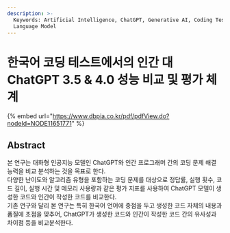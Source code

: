 ```yaml
---
description: >-
  Keywords: Artificial Intelligence, ChatGPT, Generative AI, Coding Test, Large
  Language Model
---
```


# 한국어 코딩 테스트에서의 인간 대 ChatGPT 3.5 & 4.0 성능 비교 및 평가 체계

{% embed url="https://www.dbpia.co.kr/pdf/pdfView.do?nodeId=NODE11651771" %}





## Abstract

본 연구는 대화형 인공지능 모델인 ChatGPT와 인간 프로그래머 간의 코딩 문제 해결 능력을 비교 분석하는 것을 목표로 한다.\
다양한 난이도와 알고리즘 유형을 포함하는 코딩 문제를 대상으로 정답률, 실행 횟수, 코드 길이, 실행 시간 및 메모리 사용량과 같은 평가 지표를 사용하여 ChatGPT 모델이 생성한 코드와 인간이 작성한 코드를 비교한다.\
기존 연구와 달리 본 연구는 특히 한국어 언어에 중점을 두고 생성한 코드 자체의 내용과 품질에 초점을 맞추어, ChatGPT가 생성한 코드와 인간이 작성한 코드 간의 유사성과 차이점 등을 비교분석한다.



